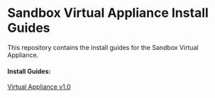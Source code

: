 Sandbox Virtual Appliance Install Guides
========================================

This repository contains the install guides for the Sandbox Virtual Appliance.

#### Install Guides:
[Virtual Appliance v1.0](https://github.com/getsandbox/sandbox-virtualappliance/tree/1.0)






